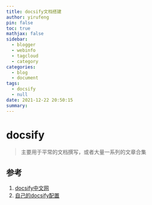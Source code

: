 ```yaml
---
title: docsify文档搭建
author: yirufeng
pin: false
toc: true
mathjax: false
sidebar:
  - blogger
  - webinfo
  - tagcloud
  - category
categories:
  - blog
  - document
tags:
  - docsify
  - null
date: 2021-12-22 20:50:15
summary:
---
```


# docsify
> 主要用于平常的文档撰写，或者大量一系列的文章合集

## 参考
1. [docsify中文网](http://www.yii-china.com/docsify/)
2. [自己的docsify配置](https://github.com/sivanWu0222/AlgoBook/blob/main/docs/index.html)

<!-- more -->

